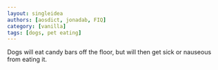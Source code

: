 ```yaml
---
layout: singleidea
authors: [aosdict, jonadab, FIQ]
category: [vanilla]
tags: [dogs, pet eating]
---
```

Dogs will eat candy bars off the floor, but will then get sick or nauseous from eating it.
